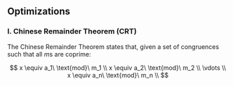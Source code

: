 ## Optimizations

### I. Chinese Remainder Theorem (CRT)

The Chinese Remainder Theorem states that, given a set of congruences
such that all $m$s are coprime:

$$
x \equiv a_1\ \text{mod}\ m_1 \\
x \equiv a_2\ \text{mod}\ m_2 \\
\vdots \\
x \equiv a_n\ \text{mod}\ m_n \\
$$

